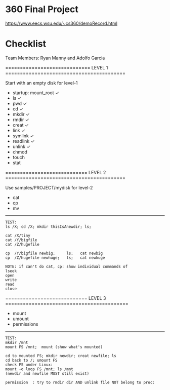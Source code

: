 # 360 Final Project
https://www.eecs.wsu.edu/~cs360/demoRecord.html

# Checklist
Team Members: Ryan Manny and Adolfo Garcia

============================= LEVEL 1 =========================================

Start with an empty disk for level-1

- startup: mount_root ✓
- ls ✓
- pwd ✓
- cd ✓
- mkdir ✓
- rmdir ✓
- creat ✓
- link ✓
- symlink ✓
- readlink ✓
- unlink ✓
- chmod
- touch
- stat

============================ LEVEL 2 =========================================

Use samples/PROJECT/mydisk for level-2

- cat 
- cp
- mv

-------------------------------------------------------------------------------
    TEST:
    ls /X; cd /X; mkdir thisIsAnewdir; ls;

    cat /X/tiny 
    cat /Y/bigfile 
    cat /Z/hugefile

    cp  /Y/bigfile newbig;     ls;   cat newbig
    cp  /Z/hugefile newhuge;   ls;   cat newhuge

    NOTE: if can't do cat, cp: show individual commands of 
    lseek
    open
    write
    read
    close

============================ LEVEL 3 ==========================================

- mount
- umount
- permissions

-------------------------------------------------------------------------------
    TEST:
    mkdir /mnt
    mount FS /mnt;  mount (show what's mounted)

    cd to mounted FS; mkdir newdir; creat newfile; ls
    cd back to /; umount FS
    check FS under Linux: 
    mount -o loop FS /mnt; ls /mnt 
    (newdir and newfile MUST still exist)

    permission  : try to rmdir dir AND unlink file NOT belong to proc:
